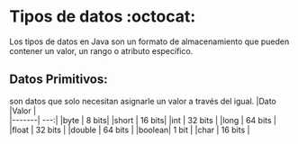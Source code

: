 # Tipos de datos :octocat:
Los tipos de datos en Java son un formato de almacenamiento que pueden contener un valor, un rango o atributo específico.
## Datos Primitivos: 
son datos que solo necesitan asignarle un valor a través del igual.
|Dato  |Valor |             
|-------| ---:|
|byte   | 8 bits|
|short  | 16 bits| 
|int    | 32 bits |
|long   | 64 bits |
|float  | 32 bits |
|double | 64 bits |
|boolean| 1 bit |
|char   | 16 bits |







